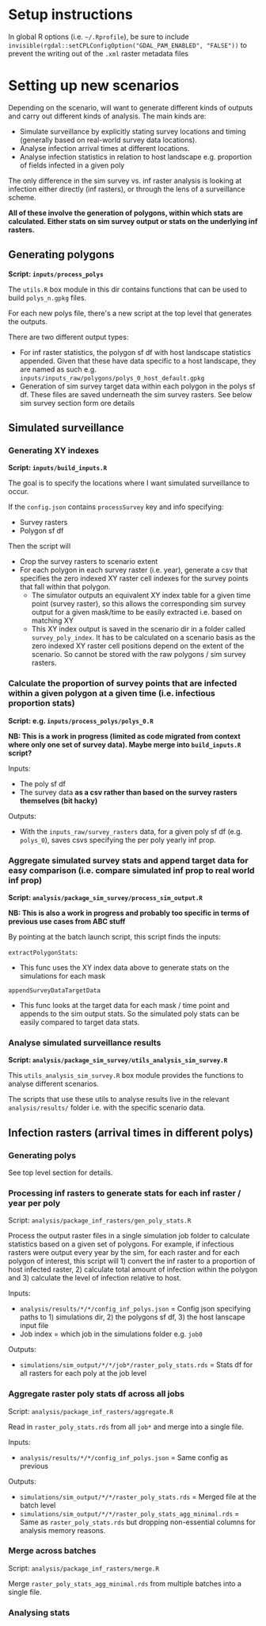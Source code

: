 # Setup instructions

In global R options (i.e. `~/.Rprofile`), be sure to include `invisible(rgdal::setCPLConfigOption("GDAL_PAM_ENABLED", "FALSE"))` to prevent the writing out of the `.xml` raster metadata files

# Setting up new scenarios

Depending on the scenario, will want to generate different kinds of outputs and carry out different kinds of analysis. The main kinds are:

* Simulate surveillance by explicitly stating survey locations and timing (generally based on real-world survey data locations).
* Analyse infection arrival times at different locations.
* Analyse infection statistics in relation to host landscape e.g. proportion of fields infected in a given poly

The only difference in the sim survey vs. inf raster analysis is looking at infection either directly (inf rasters), or through the lens of a surveillance scheme.

**All of these involve the generation of polygons, within which stats are calculated. Either stats on sim survey output or stats on the underlying inf rasters.**

## Generating polygons 

**Script: `inputs/process_polys`**

The `utils.R` box module in this dir contains functions that can be used to build `polys_n.gpkg` files.

For each new polys file, there's a new script at the top level that generates the outputs.

There are two different output types:
* For inf raster statistics, the polygon sf df with host landscape statistics appended. Given that these have data specific to a host landscape, they are named as such e.g. `inputs/inputs_raw/polygons/polys_0_host_default.gpkg` 
* Generation of sim survey target data within each polygon in the polys sf df. These files are saved underneath the sim survey rasters. See below sim survey section form ore details

## Simulated surveillance

### Generating XY indexes

**Script: `inputs/build_inputs.R`**

The goal is to specify the locations where I want simulated surveillance to occur. 

If the `config.json` contains `processSurvey` key and info specifying:

* Survey rasters
* Polygon sf df

Then the script will

* Crop the survey rasters to scenario extent
* For each polygon in each survey raster (i.e. year), generate a csv that specifies the zero indexed XY raster cell indexes for the survey points that fall within that polygon. 
  * The simulator outputs an equivalent XY index table for a given time point (survey raster), so this allows the corresponding sim survey output for a given mask/time to be easily extracted i.e. based on matching XY
  * This XY index output is saved in the scenario dir in a folder called `survey_poly_index`. It has to be calculated on a scenario basis as the zero indexed XY raster cell positions depend on the extent of the scenario. So cannot be stored with the raw polygons / sim survey rasters.


### Calculate the proportion of survey points that are infected within a given polygon at a given time (i.e. infectious proportion stats)

**Script: e.g. `inputs/process_polys/polys_0.R`**

**NB: This is a work in progress (limited as code migrated from context where only one set of survey data). Maybe merge into `build_inputs.R` script?**

Inputs:

* The poly sf df
* The survey data **as a csv rather than based on the survey rasters themselves (bit hacky)**

Outputs:

* With the `inputs_raw/survey_rasters` data, for a given poly sf df (e.g. `polys_0`), saves csvs specifying the per poly yearly inf prop.


### Aggregate simulated survey stats and append target data for easy comparison (i.e. compare simulated inf prop to real world inf prop)

**Script: `analysis/package_sim_survey/process_sim_output.R`**

**NB: This is also a work in progress and probably too specific in terms of previous use cases from ABC stuff**

By pointing at the batch launch script, this script finds the inputs:

`extractPolygonStats`:

* This func uses the XY index data above to generate stats on the simulations for each mask

`appendSurveyDataTargetData`

* This func looks at the target data for each mask / time point and appends to the sim output stats. So the simulated poly stats can be easily compared to target data stats.


### Analyse simulated surveillance results

**Script: `analysis/package_sim_survey/utils_analysis_sim_survey.R`**

This `utils_analysis_sim_survey.R` box module provides the functions to analyse different scenarios.

The scripts that use these utils to analyse results live in the relevant `analysis/results/` folder i.e. with the specific scenario data.

## Infection rasters (arrival times in different polys)

### Generating polys

See top level section for details.

### Processing inf rasters to generate stats for each inf raster / year per poly

Script: `analysis/package_inf_rasters/gen_poly_stats.R`

Process the output raster files in a single simulation job folder to calculate statistics based on a given set of polygons. For example, if infectious rasters were output every year by the sim, for each raster and for each polygon of interest, this script will 1) convert the inf raster to a proportion of host infected raster, 2) calculate total amount of infection within the polygon and 3) calculate the level of infection relative to host.

Inputs: 

- `analysis/results/*/*/config_inf_polys.json` = Config json specifying paths to 1) simulations dir, 2) the polygons sf df, 3) the host lanscape input file
- Job index = which job in the simulations folder e.g. `job0`

Outputs:

- `simulations/sim_output/*/*/job*/raster_poly_stats.rds` = Stats df for all rasters for each poly at the job level


### Aggregate raster poly stats df across all jobs

Script: `analysis/package_inf_rasters/aggregate.R`

Read in `raster_poly_stats.rds` from all `job*` and merge into a single file. 

Inputs:

- `analysis/results/*/*/config_inf_polys.json` = Same config as previous

Outputs:

- `simulations/sim_output/*/*/raster_poly_stats.rds` = Merged file at the batch level
- `simulations/sim_output/*/*/raster_poly_stats_agg_minimal.rds` = Same as `raster_poly_stats.rds` but dropping non-essential columns for analysis memory reasons.

### Merge across batches

Script: `analysis/package_inf_rasters/merge.R`

Merge `raster_poly_stats_agg_minimal.rds` from multiple batches into a single file.


### Analysing stats














<!-- Currently, this script is heavily based on the goals of the fitting i.e. find which simulations have simulated surveys that, based on inf prop stats, match the target survey data.

It has a hacked in feature to check for infection in different parts of DRC.

But will likely be extensively modified / generalised soon. -->


<!-- 
## Polys for arrival time / host inf prop stats

### Steps whilst generating scenario input

In addition to the above poly creation functionality, the `process_polys` package also:

* For a given batch of sim survey rasters, generate time course inf prop stats for each poly in the sf df
  * TODO: This is currently based on the XY survey data rather than generating from the rasters. Might be worth refactoring in some way e.g. include in pipeline generating XY data, then rasters etc.

The key output to feed into the analysis stage is the inf prop  

### Steps post-simulation (`analysis` dir)
 -->

